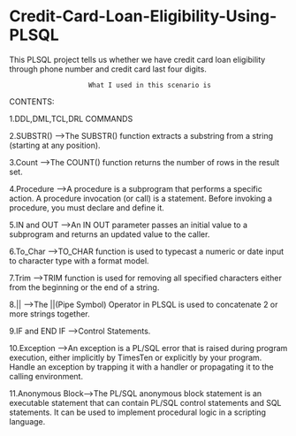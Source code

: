 # Credit-Card-Loan-Eligibility-Using-PLSQL
This PLSQL project tells us whether we have credit card loan eligibility through phone number and credit card last four digits. 
                        
                        What I used in this scenario is
                        
 CONTENTS:
                        
1.DDL,DML,TCL,DRL COMMANDS

2.SUBSTR()      -->The SUBSTR() function extracts a substring from a string (starting at any position).

3.Count         -->The COUNT() function returns the number of rows in the result set.

4.Procedure     -->A procedure is a subprogram that performs a specific action. A procedure invocation (or call) is a statement.
                    Before invoking a procedure, you must declare and define it.
              
5.IN and OUT    -->An IN OUT parameter passes an initial value to a subprogram and returns an updated value to the caller.

6.To_Char       -->TO_CHAR function is used to typecast a numeric or date input to character type with a format model.

7.Trim          -->TRIM function is used for removing all specified characters either from the beginning or the end of a string.

8.||            -->The ||(Pipe Symbol) Operator in PLSQL is used to concatenate 2 or more strings together.

9.IF and END IF -->Control Statements.

10.Exception    -->An exception is a PL/SQL error that is raised during program execution, either implicitly by TimesTen or explicitly by your program. Handle an                             exception by trapping it with a handler or propagating it to the calling environment.

11.Anonymous Block-->The PL/SQL anonymous block statement is an executable statement that can contain PL/SQL control statements and SQL statements. It can be used to implement procedural logic in a scripting language.

